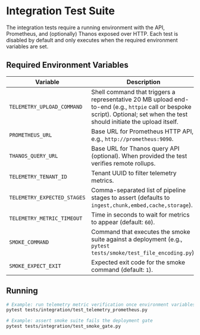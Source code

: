 # Integration Test Suite

The integration tests require a running environment with the API, Prometheus, and (optionally) Thanos exposed over HTTP. Each test is disabled by default and only executes when the required environment variables are set.

## Required Environment Variables

| Variable | Description |
| --- | --- |
| `TELEMETRY_UPLOAD_COMMAND` | Shell command that triggers a representative 20 MB upload end-to-end (e.g., `httpie` call or bespoke script). Optional; set when the test should initiate the upload itself. |
| `PROMETHEUS_URL` | Base URL for Prometheus HTTP API, e.g., `http://prometheus:9090`. |
| `THANOS_QUERY_URL` | Base URL for Thanos query API (optional). When provided the test verifies remote rollups. |
| `TELEMETRY_TENANT_ID` | Tenant UUID to filter telemetry metrics. |
| `TELEMETRY_EXPECTED_STAGES` | Comma-separated list of pipeline stages to assert (defaults to `ingest,chunk,embed,cache,storage`). |
| `TELEMETRY_METRIC_TIMEOUT` | Time in seconds to wait for metrics to appear (default: `60`). |
| `SMOKE_COMMAND` | Command that executes the smoke suite against a deployment (e.g., `pytest tests/smoke/test_file_encoding.py`). |
| `SMOKE_EXPECT_EXIT` | Expected exit code for the smoke command (default: `1`). |

## Running

```bash
# Example: run telemetry metric verification once environment variables are set
pytest tests/integration/test_telemetry_prometheus.py

# Example: assert smoke suite fails the deployment gate
pytest tests/integration/test_smoke_gate.py
```
